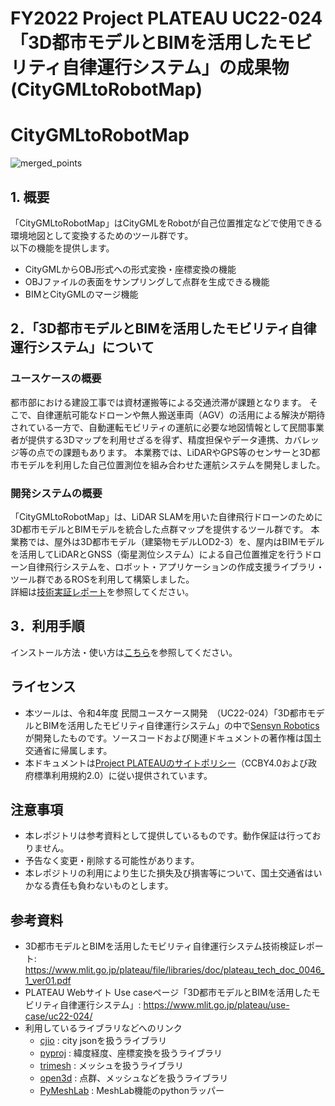 
# FY2022 Project PLATEAU UC22-024「3D都市モデルとBIMを活用したモビリティ自律運行システム」の成果物(CityGMLtoRobotMap)
# CityGMLtoRobotMap
![merged_points](https://user-images.githubusercontent.com/79615787/227793505-539b4446-7bf2-46cc-8d7c-00f4e6bf525a.jpg)

## 1. 概要
「CityGMLtoRobotMap」はCityGMLをRobotが自己位置推定などで使用できる環境地図として変換するためのツール群です。  
以下の機能を提供します。  
- CityGMLからOBJ形式への形式変換・座標変換の機能
- OBJファイルの表面をサンプリングして点群を生成できる機能
- BIMとCityGMLのマージ機能

## 2．「3D都市モデルとBIMを活用したモビリティ自律運行システム」について
### ユースケースの概要
都市部における建設工事では資材運搬等による交通渋滞が課題となります。 そこで、自律運航可能なドローンや無人搬送車両（AGV）の活用による解決が期待されている一方で、自動運転モビリティの運航に必要な地図情報として民間事業者が提供する3Dマップを利用せざるを得ず、精度担保やデータ連携、カバレッジ等の点での課題もあります。 本業務では、LiDARやGPS等のセンサーと3D都市モデルを利用した自己位置測位を組み合わせた運航システムを開発しました。

### 開発システムの概要
「CityGMLtoRobotMap」は、LiDAR SLAMを用いた自律飛行ドローンのために3D都市モデルとBIMモデルを統合した点群マップを提供するツール群です。
本業務では、屋外は3D都市モデル（建築物モデルLOD2-3）を、屋内はBIMモデルを活用してLiDARとGNSS（衛星測位システム）による自己位置推定を行うドローン自律飛行システムを、ロボット・アプリケーションの作成支援ライブラリ・ツール群であるROSを利用して構築しました。  
詳細は[技術実証レポート](https://www.mlit.go.jp/plateau/file/libraries/doc/plateau_tech_doc_0046_1_ver01.pdf)を参照してください。

## 3．利用手順

インストール方法・使い方は[こちら](https://project-plateau.github.io/CityGMLtoRobotMap/)を参照してください。

## ライセンス
* 本ツールは、令和4年度 民間ユースケース開発　（UC22-024）「3D都市モデルとBIMを活用したモビリティ自律運行システム」の中で[Sensyn Robotics](https://www.sensyn-robotics.com/)が開発したものです。ソースコードおよび関連ドキュメントの著作権は国土交通省に帰属します。
* 本ドキュメントは[Project PLATEAUのサイトポリシー](https://www.mlit.go.jp/plateau/site-policy/)（CCBY4.0および政府標準利用規約2.0）に従い提供されています。

## 注意事項
* 本レポジトリは参考資料として提供しているものです。動作保証は行っておりません。
* 予告なく変更・削除する可能性があります。
* 本レポジトリの利用により生じた損失及び損害等について、国土交通省はいかなる責任も負わないものとします。

## 参考資料
* 3D都市モデルとBIMを活用したモビリティ自律運行システム技術検証レポート: https://www.mlit.go.jp/plateau/file/libraries/doc/plateau_tech_doc_0046_1_ver01.pdf
* PLATEAU Webサイト Use caseページ「3D都市モデルとBIMを活用したモビリティ自律運行システム」: https://www.mlit.go.jp/plateau/use-case/uc22-024/
* 利用しているライブラリなどへのリンク
  * [cjio](https://github.com/cityjson/cjio) : city jsonを扱うライブラリ
  * [pyproj](https://github.com/pyproj4/pyproj) : 緯度経度、座標変換を扱うライブラリ
  * [trimesh](https://github.com/mikedh/trimesh) : メッシュを扱うライブラリ
  * [open3d](https://github.com/isl-org/Open3D) : 点群、メッシュなどを扱うライブラリ
  * [PyMeshLab](https://github.com/cnr-isti-vclab/PyMeshLab) : MeshLab機能のpythonラッパー
